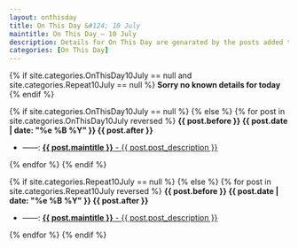 ```yaml
---
layout: onthisday
title: On This Day &#124; 10 July
maintitle: On This Day — 10 July
description: Details for On This Day are genarated by the posts added to the website so the content is subject to changes/updates over time.
categories: [On This Day]
---
```


{% if site.categories.OnThisDay10July == null and site.categories.Repeat10July == null %}
<strong>Sorry no known details for today</strong>
{% endif %}

{% if site.categories.OnThisDay10July == null %}
{% else %}
{% for post in site.categories.OnThisDay10July reversed %}
<strong>{{ post.before }} {{ post.date | date: "%e %B %Y" }} {{ post.after }}</strong>
<ul>
<li> ——: <a href="{{ post.url }}"><strong>{{ post.maintitle }}</strong> - {{ post.post_description }}</a></li>
</ul>
{% endfor %}
{% endif %}

{% if site.categories.Repeat10July == null %}
{% else %}
{% for post in site.categories.Repeat10July reversed %}
<strong>{{ post.before }} {{ post.date | date: "%e %B %Y" }} {{ post.after }}</strong>
<ul>
<li> ——: <a href="{{ post.url }}"><strong>{{ post.maintitle }}</strong> - {{ post.post_description }}</a></li>
</ul>
{% endfor %}
{% endif %}
